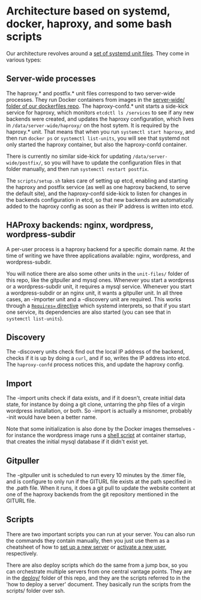 # Architecture based on systemd, docker, haproxy, and some bash scripts
Our architecture revolves around a
[set of systemd unit files](https://github.com/indiehosters/indiehosters/tree/master/unit-files). They come in various types:

## Server-wide processes

The haproxy.* and postfix.* unit files correspond to two server-wide processes. They run Docker containers from images in the
[server-wide/ folder of our dockerfiles repo](https://github.com/indiehosters/dockerfiles/tree/master/server-wide).
The haproxy-confd.* unit starts a side-kick service for haproxy, which monitors `etcdctl ls /services` to see if any new backends were created, and updates the haproxy configuration, which lives in `/data/server-wide/haproxy/` on the host sytem. It is required by the haproxy.* unit. That means that when you run `systemctl start haproxy`, and then run `docker ps` or `systemctl list-units`, you will see that systemd not only started the haproxy container, but also the haproxy-confd container.

There is currently no similar side-kick for updating `/data/server-wide/postfix/`, so you will have to update the configuration files in that folder manually, and then run `systemctl restart postfix`.

The `scripts/setup.sh` takes care of setting up etcd, enabling and starting the haproxy and postfix service (as well as one haproxy backend, to serve the default site), and the haproxy-confd side-kick to listen for changes in the backends configuration in etcd, so that new backends are automatically added to the haproxy config as soon as their IP address is written into etcd.

## HAProxy backends: nginx, wordpress, wordpress-subdir

A per-user process is a haproxy backend for a specific domain name. At the time of writing we have three applications available: nginx, wordpress, and wordpress-subdir.

You will notice there are also some other units in the `unit-files/` folder of this repo, like the gitpuller and mysql ones. Whenever you start a wordpress or a wordpress-subdir unit, it requires a mysql service.
Whenever you start a wordpress-subdir or an nginx unit, it wants a gitpuller unit. In all three cases, an -importer unit and a -discovery unit are required.
This works through a
[`Requires=` directive](https://github.com/indiehosters/indiehosters/blob/0.1.0/unit-files/nginx@.service#L6-L7) which systemd interprets, so that if you start one service, its dependencies are also started (you can see that in `systemctl list-units`).

## Discovery

The -discovery units check find out the local IP address of the backend, checks if it is up by doing a `curl`, and if so, writes the IP address into etcd. The `haproxy-confd` process notices this, and update the haproxy config.

## Import

The -import units check if data exists, and if it doesn't, create initial data state, for instance by doing a git clone, untarring the php files of a virgin wordpress installation, or both. So -import is actually a misnomer, probably -init would have been a better name.

Note that some initialization is also done by the Docker images themselves - for instance the wordpress image runs a [shell script](https://github.com/pierreozoux/tutum-docker-wordpress-nosql/blob/master/run-wordpress.sh) at container startup, that creates the initial mysql database if it didn't exist yet.

## Gitpuller

The -gitpuller unit is scheduled to run every 10 minutes by the .timer file, and is configure to only run if the GITURL file exists at the path specified in the .path file. When it runs, it does a git pull to update the website content at one of the haproxy backends from the git repository mentioned in the GITURL file.

## Scripts

There are two important scripts you can run at your server. You can also run the commands they contain manually, then you just use them as a cheatsheet of how to [set up a new server](https://github.com/indiehosters/indiehosters/tree/master/scripts/setup.sh) or [activate a new user](https://github.com/indiehosters/indiehosters/tree/master/scripts/activate-user.sh), respectively.

There are also deploy scripts which do the same from a jump box, so you can orchestrate multiple servers from one central vantage points. They are in the
[deploy/](https://github.com/indiehosters/indiehosters/tree/master/deploy)
 folder of this repo, and they are the scripts referred to in the 'how to deploy a server' document. They basically run the scripts from the scripts/ folder over ssh.
